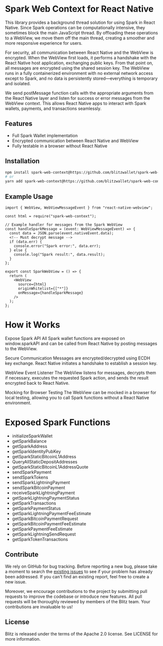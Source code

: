 # Spark Web Context for React Native

This library provides a background thread solution for using Spark in React Native. Since Spark operations can be computationally intensive, they sometimes block the main JavaScript thread. By offloading these operations to a WebView, we move them off the main thread, creating a smoother and more responsive experience for users.

For security, all communication between React Native and the WebView is encrypted. When the WebView first loads, it performs a handshake with the React Native host application, exchanging public keys. From that point on, all messages are encrypted using the shared session key. The WebView runs in a fully containerized environment with no external network access except to Spark, and no data is persistently stored—everything is temporary and isolated.

We send postMessage function calls with the appropriate arguments from the React Native layer and listen for success or error messages from the WebView context. This allows React Native apps to interact with Spark wallets, payments, and transactions seamlessly.

## Features

- Full Spark Wallet implementation
- Encrypted communication between React Native and WebView
- Fully testable in a browser without React Native

## Installation

```bash
npm install spark-web-context@https://github.com/blitzwallet/spark-web-context.git
# or
yarn add spark-web-context@https://github.com/blitzwallet/spark-web-context.git

```

## Example Usage

```
import { WebView, WebViewMessageEvent } from "react-native-webview";

const html = require("spark-web-context");

// Example handler for messages from the Spark WebView
const handleSparkMessage = (event: WebViewMessageEvent) => {
  const data = JSON.parse(event.nativeEvent.data);
  <!-- Must decrypt message -->
  if (data.err) {
    console.error("Spark error:", data.err);
  } else {
    console.log("Spark result:", data.result);
  }
};

export const SparkWebView = () => {
  return (
    <WebView
      source={html}
      originWhitelist={["*"]}
      onMessage={handleSparkMessage}
    />
  );
};
```

# How it Works

Expose Spark API
All Spark wallet functions are exposed on window.sparkAPI and can be called from React Native by posting messages to the WebView.

Secure Communication
Messages are encrypted/decrypted using ECDH key exchange. React Native initiates a handshake to establish a session key.

WebView Event Listener
The WebView listens for messages, decrypts them if necessary, executes the requested Spark action, and sends the result encrypted back to React Native.

Mocking for Browser Testing
The WebView can be mocked in a browser for local testing, allowing you to call Spark functions without a React Native environment.

# Exposed Spark Functions

- initializeSparkWallet
- getSparkBalance
- getSparkAddress
- getSparkIdentityPubKey
- getSparkStaticBitcoinL1Address
- QueryAllStaticDepositAddresses
- getSparkStaticBitcoinL1AddressQuote
- sendSparkPayment
- sendSparkTokens
- sendSparkLightningPayment
- sendSparkBitcoinPayment
- receiveSparkLightningPayment
- getSparkLightningPaymentStatus
- getSparkTransactions
- getSparkPaymentStatus
- getSparkLightningPaymentFeeEstimate
- getSparkBitcoinPaymentRequest
- getSparkBitcoinPaymentFeeEstimate
- getSparkPaymentFeeEstimate
- getSparkLightningSendRequest
- getSparkTokenTransactions

## Contribute

We rely on GitHub for bug tracking. Before reporting a new bug, please take a moment to search the <a href='https://github.com/BlitzWallet/spark-web-context/issues'>existing issues</a> to see if your problem has already been addressed. If you can't find an existing report, feel free to create a new issue.

Moreover, we encourage contributions to the project by submitting pull requests to improve the codebase or introduce new features. All pull requests will be thoroughly reviewed by members of the Blitz team. Your contributions are invaluable to us!

## License

Blitz is released under the terms of the Apache 2.0 license. See LICENSE for more information.
